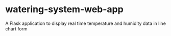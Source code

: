 # watering-system-web-app
A Flask application to display real time temperature and humidity data in line chart form
